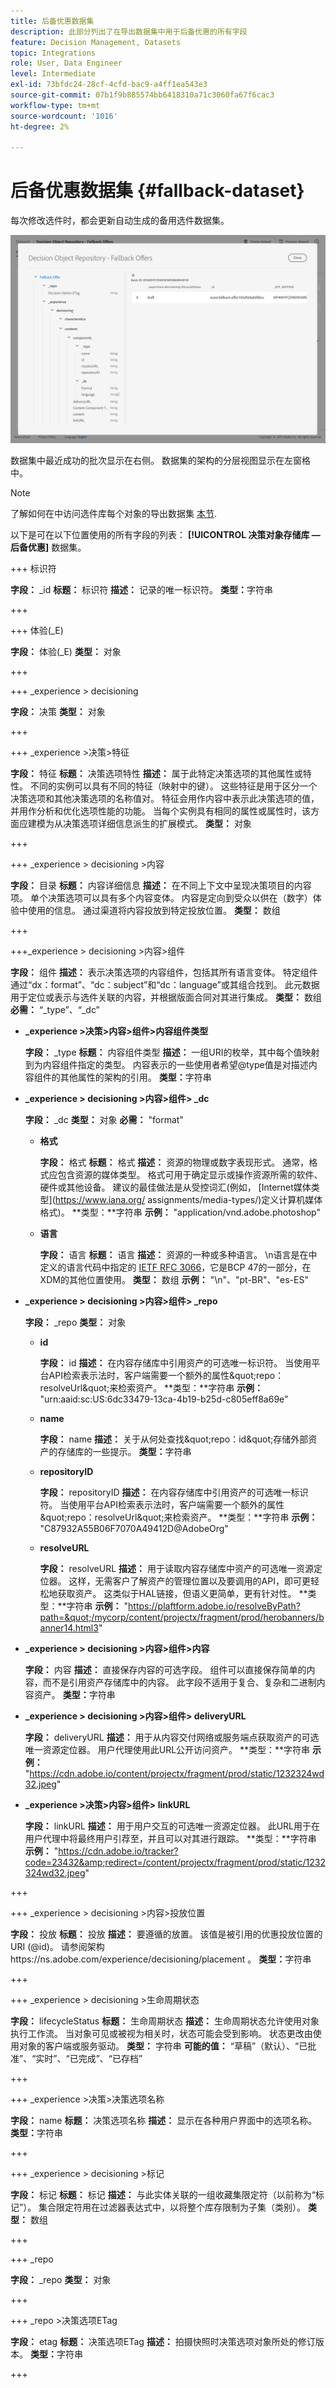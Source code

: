 ```yaml
---
title: 后备优惠数据集
description: 此部分列出了在导出数据集中用于后备优惠的所有字段
feature: Decision Management, Datasets
topic: Integrations
role: User, Data Engineer
level: Intermediate
exl-id: 73bfdc24-28cf-4cfd-bac9-a4ff1ea543e3
source-git-commit: 07b1f9b885574bb6418310a71c3060fa67f6cac3
workflow-type: tm+mt
source-wordcount: '1016'
ht-degree: 2%

---
```


# 后备优惠数据集 {#fallback-dataset}

每次修改选件时，都会更新自动生成的备用选件数据集。

![](../assets/dataset-fallback.png)

数据集中最近成功的批次显示在右侧。 数据集的架构的分层视图显示在左窗格中。

>[!NOTE]
>
>了解如何在中访问选件库每个对象的导出数据集 [本节](../export-catalog/access-dataset.md).

以下是可在以下位置使用的所有字段的列表： **[!UICONTROL 决策对象存储库 — 后备优惠]** 数据集。

+++ 标识符

**字段：** _id
**标题：** 标识符
**描述：** 记录的唯一标识符。
**类型：**&#x200B;字符串

+++

+++ 体验(_E)

**字段：** 体验(_E)
**类型：** 对象

+++

+++ _experience > decisioning

**字段：** 决策
**类型：** 对象

+++

+++ _experience >决策>特征

**字段：** 特征
**标题：** 决策选项特性
**描述：** 属于此特定决策选项的其他属性或特性。 不同的实例可以具有不同的特征（映射中的键）。 这些特征是用于区分一个决策选项和其他决策选项的名称值对。 特征会用作内容中表示此决策选项的值，并用作分析和优化选项性能的功能。 当每个实例具有相同的属性或属性时，该方面应建模为从决策选项详细信息派生的扩展模式。
**类型：** 对象

+++

<!--Field under Characteristics without title = additionalProperties? Desc = Value of the property. Type: string-->

+++ _experience > decisioning >内容

**字段：** 目录
**标题：** 内容详细信息
**描述：** 在不同上下文中呈现决策项目的内容项。 单个决策选项可以具有多个内容变体。 内容是定向到受众以供在（数字）体验中使用的信息。 通过渠道将内容投放到特定投放位置。
**类型：** 数组

+++

+++_experience > decisioning >内容>组件

**字段：** 组件
**描述：** 表示决策选项的内容组件，包括其所有语言变体。 特定组件通过“dx：format”、“dc：subject”和“dc：language”或其组合找到。 此元数据用于定位或表示与选件关联的内容，并根据版面合同对其进行集成。
**类型：** 数组
**必需：** “_type”、“_dc” <!--TBC?-->

* **_experience >决策>内容>组件>内容组件类型**

  **字段：** _type
  **标题：** 内容组件类型
  **描述：** 一组URI的枚举，其中每个值映射到为内容组件指定的类型。 内容表示的一些使用者希望@type值是对描述内容组件的其他属性的架构的引用。
  **类型：**&#x200B;字符串

* **_experience > decisioning >内容>组件> _dc**

  **字段：** _dc
  **类型：** 对象
  **必需：** &quot;format&quot;

   * **格式**

     **字段：** 格式
     **标题：** 格式
     **描述：** 资源的物理或数字表现形式。 通常，格式应包含资源的媒体类型。 格式可用于确定显示或操作资源所需的软件、硬件或其他设备。 建议的最佳做法是从受控词汇(例如， [Internet媒体类型](https://www.iana.org/ assignments/media-types/)定义计算机媒体格式)。
     **类型：**字符串
     **示例：** &quot;application/vnd.adobe.photoshop&quot;

   * **语言**

     **字段：** 语言
     **标题：** 语言
     **描述：** 资源的一种或多种语言。 \n语言是在中定义的语言代码中指定的 [IETF RFC 3066](https://www.ietf.org/rfc/rfc3066.txt)，它是BCP 47的一部分，在XDM的其他位置使用。
     **类型：** 数组
     **示例：** &quot;\n&quot;、&quot;pt-BR&quot;、&quot;es-ES&quot;

* **_experience > decisioning >内容>组件> _repo**

  **字段：** _repo
  **类型：** 对象

   * **id**

     **字段：** id
     **描述：** 在内容存储库中引用资产的可选唯一标识符。 当使用平台API检索表示法时，客户端需要一个额外的属性\&quot;repo：resolveUrl\&quot;来检索资产。
     **类型：**字符串
     **示例：** &quot;urn:aaid:sc:US:6dc33479-13ca-4b19-b25d-c805eff8a69e”

   * **name**

     **字段：** name
     **描述：** 关于从何处查找\&quot;repo：id\&quot;存储外部资产的存储库的一些提示。
     **类型：**&#x200B;字符串

   * **repositoryID**

     **字段：** repositoryID
     **描述：** 在内容存储库中引用资产的可选唯一标识符。 当使用平台API检索表示法时，客户端需要一个额外的属性\&quot;repo：resolveUrl\&quot;来检索资产。
     **类型：**字符串
     **示例：** &quot;C87932A55B06F7070A49412D@AdobeOrg&quot;

   * **resolveURL**

     **字段：** resolveURL
     **描述：** 用于读取内容存储库中资产的可选唯一资源定位器。 这样，无需客户了解资产的管理位置以及要调用的API，即可更轻松地获取资产。 这类似于HAL链接，但语义更简单，更有针对性。
     **类型：**字符串
     **示例：** &quot;https://plaftform.adobe.io/resolveByPath?path=&quot;/mycorp/content/projectx/fragment/prod/herobanners/banner14.html3&quot;

* **_experience > decisioning >内容>组件>内容**

  **字段：** 内容
  **描述：** 直接保存内容的可选字段。 组件可以直接保存简单的内容，而不是引用资产存储库中的内容。 此字段不适用于复合、复杂和二进制内容资产。
  **类型：**&#x200B;字符串

* **_experience > decisioning >内容>组件> deliveryURL**

  **字段：** deliveryURL
  **描述：** 用于从内容交付网络或服务端点获取资产的可选唯一资源定位器。 用户代理使用此URL公开访问资产。
  **类型：**字符串
  **示例：** &quot;https://cdn.adobe.io/content/projectx/fragment/prod/static/1232324wd32.jpeg&quot;

* **_experience >决策>内容>组件> linkURL**

  **字段：** linkURL
  **描述：** 用于用户交互的可选唯一资源定位器。 此URL用于在用户代理中将最终用户引荐至，并且可以对其进行跟踪。
  **类型：**字符串
  **示例：** &quot;https://cdn.adobe.io/tracker?code=23432&amp;redirect=/content/projectx/fragment/prod/static/1232324wd32.jpeg&quot;

+++

+++ _experience > decisioning >内容>投放位置

**字段：** 投放
**标题：** 投放
**描述：** 要遵循的放置。 该值是被引用的优惠投放位置的URI (@id)。 请参阅架构https://ns.adobe.com/experience/decisioning/placement 。
**类型：**&#x200B;字符串

+++

+++ _experience > decisioning >生命周期状态

**字段：** lifecycleStatus
**标题：** 生命周期状态
**描述：** 生命周期状态允许使用对象执行工作流。 当对象可见或被视为相关时，状态可能会受到影响。 状态更改由使用对象的客户端或服务驱动。
**类型：** 字符串
**可能的值：** “草稿”（默认）、“已批准”、“实时”、“已完成”、“已存档”

+++

+++ _experience >决策>决策选项名称

**字段：** name
**标题：** 决策选项名称
**描述：** 显示在各种用户界面中的选项名称。
**类型：**&#x200B;字符串

+++

+++ _experience > decisioning >标记

**字段：** 标记
**标题：** 标记
**描述：** 与此实体关联的一组收藏集限定符（以前称为“标记”）。 集合限定符用在过滤器表达式中，以将整个库存限制为子集（类别）。
**类型：** 数组

+++

<!--Field without name under collection qualifiers: Description: An identifier of a collection qualifier object. The value is the @id of the collection qualifier that is referenced. See tag schema: https://ns.adobe.com/experience/decisioning/tag. Type: string-->

+++ _repo

**字段：** _repo
**类型：** 对象

+++

+++ _repo >决策选项ETag

**字段：** etag
**标题：** 决策选项ETag
**描述：** 拍摄快照时决策选项对象所处的修订版本。
**类型：**&#x200B;字符串

+++
